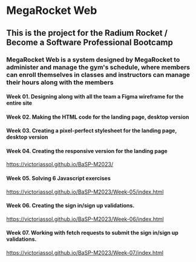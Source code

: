 # MegaRocket Web

## This is the project for the Radium Rocket / Become a Software Professional Bootcamp

### MegaRocket Web is a system designed by MegaRocket to administer and manage the gym's schedule, where members can enroll themselves in classes and instructors can manage their hours along with the members

#### Week 01. Designing along with all the team a Figma wireframe for the entire site

#### Week 02. Making the HTML code for the landing page, desktop version

#### Week 03. Creating a pixel-perfect stylesheet for the landing page, desktop version

#### Week 04. Creating the responsive version for the landing page
https://victoriassol.github.io/BaSP-M2023/

#### Week 05. Solving 6 Javascript exercises
https://victoriassol.github.io/BaSP-M2023/Week-05/index.html

#### Week 06. Creating the sign in/sign up validations.
https://victoriassol.github.io/BaSP-M2023/Week-06/index.html

#### Week 07. Working with fetch requests to submit the sign in/sign up validations.
https://victoriassol.github.io/BaSP-M2023/Week-07/index.html